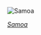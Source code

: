 
![Samoa](https://www.gstatic.com/prettyearth/assets/full/6208.jpg)

*[Samoa](https://www.google.com/maps/@-13.733945,-172.192954,16z/data=!3m1!1e3)*
